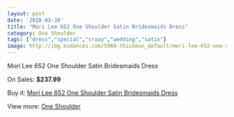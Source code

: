 ```yaml
---
layout: post
date: '2018-03-30'
title: "Mori Lee 652 One Shoulder Satin Bridesmaids Dress"
category: One Shoulder
tags: ["dress","special","crazy","wedding","satin"]
image: http://img.eudances.com/5960-thickbox_default/mori-lee-652-one-shoulder-satin-bridesmaids-dress.jpg
---
```

Mori Lee 652 One Shoulder Satin Bridesmaids Dress

On Sales: **$237.99**
<a href="https://www.eudances.com/en/one-shoulder/2114-mori-lee-652-one-shoulder-satin-bridesmaids-dress.html"><amp-img layout="responsive" width="600" height="600" src="//img.eudances.com/5960-thickbox_default/mori-lee-652-one-shoulder-satin-bridesmaids-dress.jpg" alt="Mori Lee 652 One Shoulder Satin Bridesmaids Dress 0" /></a>

Buy it: [Mori Lee 652 One Shoulder Satin Bridesmaids Dress](https://www.eudances.com/en/one-shoulder/2114-mori-lee-652-one-shoulder-satin-bridesmaids-dress.html "Mori Lee 652 One Shoulder Satin Bridesmaids Dress")

View more: [One Shoulder](https://www.eudances.com/en/23-one-shoulder "One Shoulder")